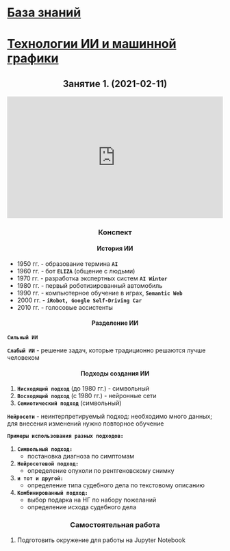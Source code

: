 # [База знаний](/../../../readme.md)
# [Технологии ИИ и машинной графики](lesson_00.md)

## <center> Занятие 1. (2021-02-11) </center>

<div class="container" 
  style="position: relative;
        width: 100%;
        height: 0;
        padding-bottom: 56.25%;">
<iframe width="560" height="315" src="https://www.youtube.com/embed/ImaAC5aaHCU" frameborder="0" allow="accelerometer; autoplay; clipboard-write; encrypted-media; gyroscope; picture-in-picture" allowfullscreen
  style="position: absolute;
        top: 0;
        left: 0;
        width: 100%;
        height: 100%;">
</iframe>
</div>

### <center> Конспект </center>

#### <center> История ИИ </center>
- 1950 гг. - образование термина **`AI`**
- 1960 гг. - бот **`ELIZA`** (общение с людьми)
- 1970 гг. - разработка экспертных систем **`AI Winter`**
- 1980 гг. - первый роботизированный автомобиль
- 1990 гг. - компьютерное обучение в играх, **`Semantic Web`**
- 2000 гг. - **`iRobot, Google Self-Driving Car`**
- 2010 гг. - голосовые ассистенты

#### <center> Разделение ИИ </center>
**`Сильный ИИ`**

**`Слабый ИИ`** - решение задач, которые традиционно решаются лучше человеком

#### <center> Подходы создания ИИ </center>
1. **`Нисходящий подход`** (до 1980 гг.) - символьный
2. **`Восходящий подход`** (с 1980 гг.) - нейронные сети
3. **`Семиотический подход`** (символьный)

**`Нейросети`** - неинтерпретируемый подход: необходимо много данных; для внесения изменений нужно повторное обучение

**`Примеры использования разных подходов:`**
1. **`Символьный подход:`** 
    - постановка диагноза по симптомам
2. **`Нейросетевой подход:`** 
    - определение опухоли по рентгеновскому снимку
3. **`и тот и другой:`** 
    - определение типа судебного дела по текстовому описанию
4. **`Комбинированный подход:`** 
    - выбор подарка на НГ по набору пожеланий
    - определение исхода судебного дела

### <center> Самостоятельная работа </center>
1. Подготовить окружение для работы на Jupyter Notebook